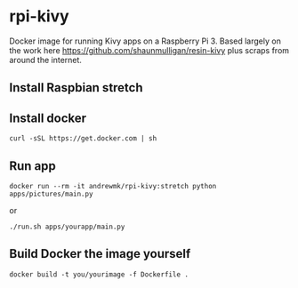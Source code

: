 # rpi-kivy
Docker image for running Kivy apps on a Raspberry Pi 3. Based largely on the work here https://github.com/shaunmulligan/resin-kivy plus scraps from around the internet.

## Install Raspbian stretch
## Install docker
`curl -sSL https://get.docker.com | sh`
## Run app
`docker run --rm -it andrewmk/rpi-kivy:stretch python apps/pictures/main.py`

or

`./run.sh apps/yourapp/main.py`
## Build Docker the image yourself
`docker build -t you/yourimage -f Dockerfile .`
